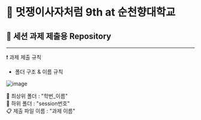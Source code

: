# 🦁 멋쟁이사자처럼 9th at 순천향대학교
  
## 📝 세션 과제 제출용 Repository

---

❗ 과제 제출 규칙

- 폴더 구조 & 이름 규칙  
  
![image](https://user-images.githubusercontent.com/64149514/111037422-3b84f800-8467-11eb-8d60-a5bc75e00f66.png)

📂 최상위 폴더 : "학번_이름"  
📂 하위 폴더 : "session번호"  
📋 제출 파일 이름 : "과제 이름"  
